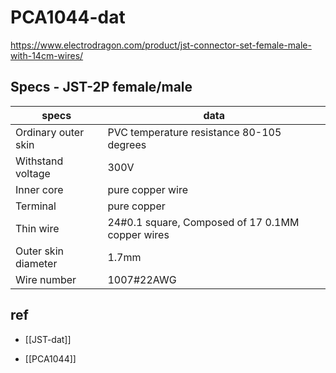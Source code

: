 
# PCA1044-dat

https://www.electrodragon.com/product/jst-connector-set-female-male-with-14cm-wires/


## Specs - JST-2P female/male

| specs               | data                                             |
| ------------------- | ------------------------------------------------ |
| Ordinary outer skin | PVC temperature resistance 80-105 degrees        |
| Withstand voltage   | 300V                                             |
| Inner core          | pure copper wire                                 |
| Terminal            | pure copper                                      |
| Thin wire           | 24#0.1 square, Composed of 17 0.1MM copper wires |
| Outer skin diameter | 1.7mm                                            |
| Wire number         | 1007#22AWG                                       |


## ref 

- [[JST-dat]]

- [[PCA1044]]

